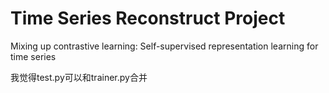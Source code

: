 # Time Series Reconstruct Project
Mixing up contrastive learning: Self-supervised representation learning for time series

我觉得test.py可以和trainer.py合并
